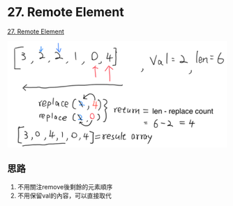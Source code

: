 # 27. Remote Element

[27. Remote Element](https://leetcode.com/problems/remove-element/description)


![image](https://github.com/negionion/Leetcode/blob/ming/27.%20Remove%20Element/Note1.png)

## 思路

1. 不用關注remove後剩餘的元素順序
2. 不用保留val的內容，可以直接取代
